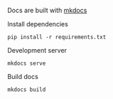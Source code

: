 Docs are built with [mkdocs](https://www.mkdocs.org/)

Install dependencies
```
pip install -r requirements.txt
```

Development server
```
mkdocs serve
```

Build docs
```
mkdocs build
```